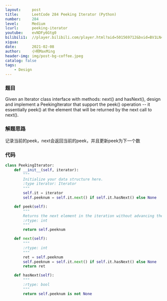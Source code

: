```yaml
---
layout:     post
title:      LeetCode 284 Peeking Iterator (Python)
number:     284
level:      Medium
lcurl:      peeking-iterator
youtube:    evNDFy6Gtg0
bilibili1:  //player.bilibili.com/player.html?aid=501569712&bvid=BV1LN411R7U7&cid=295179633&page=1
xigua:      
date:       2021-02-08
author:     小明MaxMing
header-img: img/post-bg-coffee.jpeg
catalog: false
tags:
    - Design
---
```


### 题目

Given an Iterator class interface with methods: next() and hasNext(), design and implement a PeekingIterator that support the peek() operation -- it essentially peek() at the element that will be returned by the next call to next().

### 解题思路

记录当前的peek，next会返回当前的peek，并且更新peek为下一个数

### 代码
```python
class PeekingIterator:
    def __init__(self, iterator):
        """
        Initialize your data structure here.
        :type iterator: Iterator
        """
        self.it = iterator
        self.peeknum = self.it.next() if self.it.hasNext() else None

    def peek(self):
        """
        Returns the next element in the iteration without advancing the iterator.
        :rtype: int
        """
        return self.peeknum

    def next(self):
        """
        :rtype: int
        """
        ret = self.peeknum
        self.peeknum = self.it.next() if self.it.hasNext() else None
        return ret

    def hasNext(self):
        """
        :rtype: bool
        """
        return self.peeknum is not None
```
